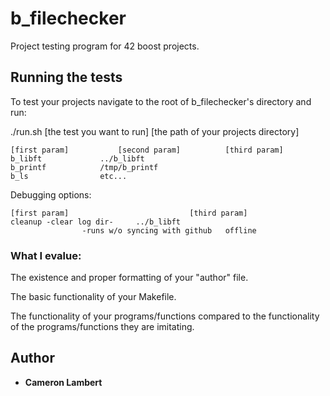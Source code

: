 # b_filechecker

Project testing program for 42 boost projects.

## Running the tests

To test your projects navigate to the root of b_filechecker's directory and run:

./run.sh [the test you want to run] [the path of your projects directory]

	[first param]			[second param]			[third param]
	b_libft				../b_libft
	b_printf			/tmp/b_printf
	b_ls				etc...

Debugging options:

	[first param]							[third param]
	cleanup	-clear log dir-		../b_libft
					-runs w/o syncing with github	offline


### What I evalue:

The existence and proper formatting of your "author" file.

The basic functionality of your Makefile.

The functionality of your programs/functions compared to the functionality of the programs/functions they are imitating.

## Author

* **Cameron Lambert**

